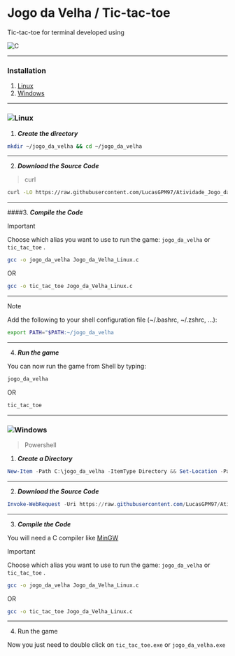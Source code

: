 # Jogo da Velha / Tic-tac-toe

Tic-tac-toe for terminal developed using

![C](https://img.shields.io/badge/C-00599C?style=for-the-badge&logo=c&logoColor=white)

---
### Installation
1. [Linux](#)
2. [Windows](#-1)
---

### ![Linux](https://img.shields.io/badge/Linux-000?style=for-the-badge&logo=linux&logoColor=FCC624)


1. ***Create the directory***
```sh
mkdir ~/jogo_da_velha && cd ~/jogo_da_velha
```

---
2. ***Download the Source Code***
> curl

     
```sh
curl -LO https://raw.githubusercontent.com/LucasGPM97/Atividade_Jogo_da_Velha_C/main/Jogo_da_Velha_Linux.c
```
---
####3. ***Compile the Code***

> [!IMPORTANT]
> Choose which alias you want to use to run the game: `jogo_da_velha` or `tic_tac_toe` .

``` sh
gcc -o jogo_da_velha Jogo_da_Velha_Linux.c
```
OR
``` sh
gcc -o tic_tac_toe Jogo_da_Velha_Linux.c
```

------
> [!NOTE]
> Add the following to your shell configuration file (~/.bashrc, ~/.zshrc, ...):

```sh
export PATH="$PATH:~/jogo_da_velha
```
-------------------
4. ***Run the game***

You can now run the game from Shell by typing: 

```sh
jogo_da_velha
```
OR

```sh
tic_tac_toe
```
---
### ![Windows](https://img.shields.io/badge/Windows-000?style=for-the-badge&logo=windows&logoColor=2CA5E0)
> Powershell


1. ***Create a Directory***

```Powershell
New-Item -Path C:\jogo_da_velha -ItemType Directory && Set-Location -Path C:\jogo_da_velha
```
---
2. ***Download the Source Code***

```Powershell
Invoke-WebRequest -Uri https://raw.githubusercontent.com/LucasGPM97/Atividade_Jogo_da_Velha_C/main/Jogo_da_Velha_Linux.c -OutFile Jogo_da_Velha_Linux.c
```

---
3. ***Compile the Code***

You will need a C compiler like [MinGW](https://www.mingw-w64.org/)

> [!IMPORTANT]
> Choose which alias you want to use to run the game: `jogo_da_velha` or `tic_tac_toe` .

``` sh
gcc -o jogo_da_velha Jogo_da_Velha_Linux.c
```
OR
``` sh
gcc -o tic_tac_toe Jogo_da_Velha_Linux.c
```

---
4. Run the game
   
Now you just need to double click on `tic_tac_toe.exe` or `jogo_da_velha.exe`
